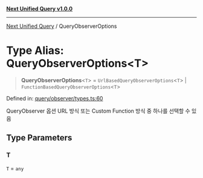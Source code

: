 [**Next Unified Query v1.0.0**](../README.md)

***

[Next Unified Query](../globals.md) / QueryObserverOptions

# Type Alias: QueryObserverOptions\<T\>

> **QueryObserverOptions**\<`T`\> = `UrlBasedQueryObserverOptions`\<`T`\> \| `FunctionBasedQueryObserverOptions`\<`T`\>

Defined in: [query/observer/types.ts:60](https://github.com/newExpand/next-unified-query/blob/main/packages/core/src/query/observer/types.ts#L60)

QueryObserver 옵션
URL 방식 또는 Custom Function 방식 중 하나를 선택할 수 있음

## Type Parameters

### T

`T` = `any`
